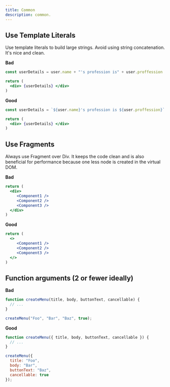 ```yaml
---
title: Common
description: common.
---
```


## Use Template Literals

Use template literals to build large strings. Avoid using string concatenation. It's nice and clean.

**Bad**
```jsx
const userDetails = user.name + "'s profession is" + user.proffession

return (
  <div> {userDetails} </div>  
)
```

**Good**
```jsx
const userDetails = `${user.name}'s profession is ${user.proffession}`

return (
  <div> {userDetails} </div>  
)

```

## Use Fragments

Always use Fragment over Div. It keeps the code clean and is also beneficial for performance because one less node is created in the virtual DOM.

**Bad**
```jsx
return (
  <div>
     <Component1 />
     <Component2 />
     <Component3 />
  </div>  
)
```

**Good**
```jsx
return (
  <>
     <Component1 />
     <Component2 />
     <Component3 />
  </>  
)
```

## Function arguments (2 or fewer ideally)

**Bad**
```jsx
function createMenu(title, body, buttonText, cancellable) {
  // ...
}

createMenu("Foo", "Bar", "Baz", true);
```

**Good**
```jsx
function createMenu({ title, body, buttonText, cancellable }) {
  // ...
}

createMenu({
  title: "Foo",
  body: "Bar",
  buttonText: "Baz",
  cancellable: true
});

```